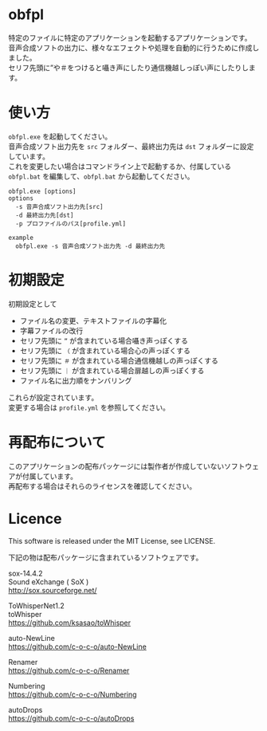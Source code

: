 # obfpl  
特定のファイルに特定のアプリケーションを起動するアプリケーションです。  
音声合成ソフトの出力に、様々なエフェクトや処理を自動的に行うために作成しました。  
セリフ先頭に”や＃をつけると囁き声にしたり通信機越しっぽい声にしたりします。  

# 使い方  
`obfpl.exe` を起動してください。  
音声合成ソフト出力先を `src` フォルダー、最終出力先は `dst` フォルダーに設定しています。   
これを変更したい場合はコマンドライン上で起動するか、付属している `obfpl.bat` を編集して、`obfpl.bat` から起動してください。  

```
obfpl.exe [options]
options
  -s 音声合成ソフト出力先[src]
  -d 最終出力先[dst]
  -p プロファイルのパス[profile.yml]
```

```
example
  obfpl.exe -s 音声合成ソフト出力先 -d 最終出力先
```

# 初期設定  
初期設定として  

+ ファイル名の変更、テキストファイルの字幕化
+ 字幕ファイルの改行
+ セリフ先頭に `”` が含まれている場合囁き声っぽくする
+ セリフ先頭に `（` が含まれている場合心の声っぽくする
+ セリフ先頭に `＃` が含まれている場合通信機越しの声っぽくする
+ セリフ先頭に `｜` が含まれている場合扉越しの声っぽくする
+ ファイル名に出力順をナンバリング

これらが設定されています。  
変更する場合は `profile.yml` を参照してください。  

# 再配布について  
このアプリケーションの配布パッケージには製作者が作成していないソフトウェアが付属しています。  
再配布する場合はそれらのライセンスを確認してください。  

# Licence
This software is released under the MIT License, see LICENSE.  

下記の物は配布パッケージに含まれているソフトウェアです。  

sox-14.4.2  
Sound eXchange ( SoX )  
http://sox.sourceforge.net/  

ToWhisperNet1.2  
toWhisper  
https://github.com/ksasao/toWhisper

auto-NewLine  
https://github.com/c-o-c-o/auto-NewLine

Renamer  
https://github.com/c-o-c-o/Renamer

Numbering  
https://github.com/c-o-c-o/Numbering

autoDrops  
https://github.com/c-o-c-o/autoDrops